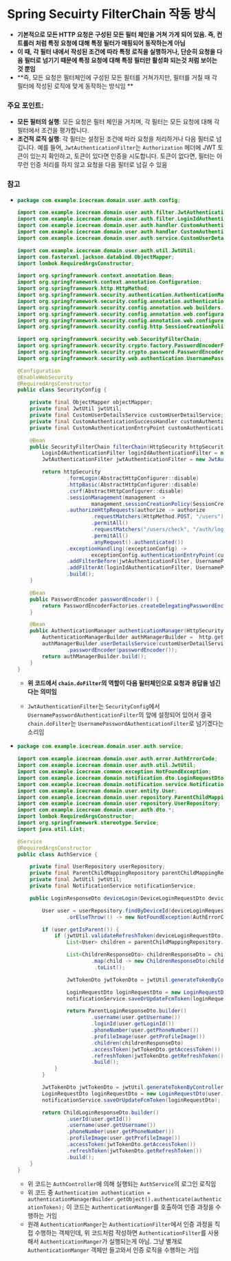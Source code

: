 # Spring Secuirty FilterChain 작동 방식

- **기본적으로 모든 HTTP 요청은 구성된 모든 필터 체인을 거쳐 가게 되어 있음. 즉, 컨트롤러 처럼 특정 요청에 대해 특정 필터가 매핑되어 동작하는게 아님**
- **이 때, 각 필터 내에서 작성된 조건에 따라 특정 로직을 실행하거나, 단순히 요청을 다음 필터로 넘기기 때문에 특정 요청에 대해 특정 필터만 활성화 되는것 처럼 보이는 것 뿐임**
- **즉, 모든 요청은 필터체인에 구성된 모든 필터를 거쳐가지만, 필터를 거칠 때 각 필터에 작성된 로직에 맞게 동작하는 방식임 **

### 주요 포인트:
- **모든 필터의 실행**: 모든 요청은 필터 체인을 거치며, 각 필터는 모든 요청에 대해 각 필터에서 조건을 평가합니다.
- **조건적 로직 실행**: 각 필터는 설정된 조건에 따라 요청을 처리하거나 다음 필터로 넘깁니다. 예를 들어, `JwtAuthenticationFilter`는 `Authorization` 헤더에 JWT 토큰이 있는지 확인하고, 토큰이 있다면 인증을 시도합니다. 토큰이 없다면, 필터는 아무런 인증 처리를 하지 않고 요청을 다음 필터로 넘길 수 있음

### 참고

- ```java
  package com.example.icecream.domain.user.auth.config;
  
  import com.example.icecream.domain.user.auth.filter.JwtAuthenticationFilter;
  import com.example.icecream.domain.user.auth.filter.LoginIdAuthenticationFilter;
  import com.example.icecream.domain.user.auth.handler.CustomAuthenticationEntryPoint;
  import com.example.icecream.domain.user.auth.handler.CustomAuthenticationSuccessHandler;
  import com.example.icecream.domain.user.auth.service.CustomUserDetailsService;
  
  import com.example.icecream.domain.user.auth.util.JwtUtil;
  import com.fasterxml.jackson.databind.ObjectMapper;
  import lombok.RequiredArgsConstructor;
  
  import org.springframework.context.annotation.Bean;
  import org.springframework.context.annotation.Configuration;
  import org.springframework.http.HttpMethod;
  import org.springframework.security.authentication.AuthenticationManager;
  import org.springframework.security.config.annotation.authentication.builders.AuthenticationManagerBuilder;
  import org.springframework.security.config.annotation.web.builders.HttpSecurity;
  import org.springframework.security.config.annotation.web.configuration.EnableWebSecurity;
  import org.springframework.security.config.annotation.web.configurers.AbstractHttpConfigurer;
  import org.springframework.security.config.http.SessionCreationPolicy;
  
  import org.springframework.security.web.SecurityFilterChain;
  import org.springframework.security.crypto.factory.PasswordEncoderFactories;
  import org.springframework.security.crypto.password.PasswordEncoder;
  import org.springframework.security.web.authentication.UsernamePasswordAuthenticationFilter;
  
  @Configuration
  @EnableWebSecurity
  @RequiredArgsConstructor
  public class SecurityConfig {
  
      private final ObjectMapper objectMapper;
      private final JwtUtil jwtUtil;
      private final CustomUserDetailsService customUserDetailService;
      private final CustomAuthenticationSuccessHandler customAuthenticationSuccessHandler;
      private final CustomAuthenticationEntryPoint customAuthenticationEntryPoint;
  
      @Bean
      public SecurityFilterChain filterChain(HttpSecurity httpSecurity, AuthenticationManager authenticationManager) throws Exception {
          LoginIdAuthenticationFilter loginIdAuthenticationFilter = new LoginIdAuthenticationFilter(authenticationManager, customAuthenticationSuccessHandler, objectMapper);
          JwtAuthenticationFilter jwtAuthenticationFilter = new JwtAuthenticationFilter(jwtUtil);
  
          return httpSecurity
                  .formLogin(AbstractHttpConfigurer::disable)
                  .httpBasic(AbstractHttpConfigurer::disable)
                  .csrf(AbstractHttpConfigurer::disable)
                  .sessionManagement(management ->
                          management.sessionCreationPolicy(SessionCreationPolicy.STATELESS))
                  .authorizeHttpRequests(authorize -> authorize
                          .requestMatchers(HttpMethod.POST, "/users")
                          .permitAll()
                          .requestMatchers("/users/check", "/auth/login", "/auth/device/login","/auth/reissue", "/error")
                          .permitAll()
                          .anyRequest().authenticated())
                  .exceptionHandling((exceptionConfig) ->
                          exceptionConfig.authenticationEntryPoint(customAuthenticationEntryPoint))
                  .addFilterBefore(jwtAuthenticationFilter, UsernamePasswordAuthenticationFilter.class)
                  .addFilterAt(loginIdAuthenticationFilter, UsernamePasswordAuthenticationFilter.class)
                  .build();
      }
  
      @Bean
      public PasswordEncoder passwordEncoder() {
          return PasswordEncoderFactories.createDelegatingPasswordEncoder();
      }
  
      @Bean
      public AuthenticationManager authenticationManager(HttpSecurity http) throws Exception {
          AuthenticationManagerBuilder authManagerBuilder =  http.getSharedObject(AuthenticationManagerBuilder.class);
          authManagerBuilder.userDetailsService(customUserDetailService)
                  .passwordEncoder(passwordEncoder());
          return authManagerBuilder.build();
      }
  }
  ```
  
  - **위 코드에서 `chain.doFilter`의 역할이 다음 필터체인으로 요청과 응답을 넘긴다는 의미임**
  
  - `JwtAuthenticationFilter`는 `SecurityConfig`에서 `UsernamePasswordAuthenticationFilter`의 앞에 설정되어 있어서 결국 `chain.doFilter`는 `UsernamePasswordAuthenticationFilter`로 넘기겠다는 소리임
  
  
  
- ```java
  package com.example.icecream.domain.user.auth.service;
  
  import com.example.icecream.domain.user.auth.error.AuthErrorCode;
  import com.example.icecream.domain.user.auth.util.JwtUtil;
  import com.example.icecream.common.exception.NotFoundException;
  import com.example.icecream.domain.notification.dto.LoginRequestDto;
  import com.example.icecream.domain.notification.service.NotificationService;
  import com.example.icecream.domain.user.entity.User;
  import com.example.icecream.domain.user.repository.ParentChildMappingRepository;
  import com.example.icecream.domain.user.repository.UserRepository;
  import com.example.icecream.domain.user.auth.dto.*;
  import lombok.RequiredArgsConstructor;
  import org.springframework.stereotype.Service;
  import java.util.List;
  
  @Service
  @RequiredArgsConstructor
  public class AuthService {
  
      private final UserRepository userRepository;
      private final ParentChildMappingRepository parentChildMappingRepository;
      private final JwtUtil jwtUtil;
      private final NotificationService notificationService;
  
      public LoginResponseDto deviceLogin(DeviceLoginRequestDto deviceLoginRequestDto) {
  
          User user = userRepository.findByDeviceId(deviceLoginRequestDto.getDeviceId())
                  .orElseThrow(() -> new NotFoundException(AuthErrorCode.USER_NOT_FOUND.getMessage()));
  
          if (user.getIsParent()) {
              if (jwtUtil.validateRefreshToken(deviceLoginRequestDto.getRefreshToken())) {
                  List<User> children = parentChildMappingRepository.findChildrenByParentId(user.getId());
  
                  List<ChildrenResponseDto> childrenResponseDto = children.stream()
                          .map(child -> new ChildrenResponseDto(child.getId(), child.getProfileImage(), child.getUsername(), child.getPhoneNumber()))
                           .toList();
  
                  JwtTokenDto jwtTokenDto = jwtUtil.generateTokenByController(String.valueOf(user.getId()), "ROLE_PARENT");
  
                  LoginRequestDto loginRequestDto = new LoginRequestDto(user.getId(), deviceLoginRequestDto.getFcmToken());
                  notificationService.saveOrUpdateFcmToken(loginRequestDto);
  
                  return ParentLoginResponseDto.builder()
                          .username(user.getUsername())
                          .loginId(user.getLoginId())
                          .phoneNumber(user.getPhoneNumber())
                          .profileImage(user.getProfileImage())
                          .children(childrenResponseDto)
                          .accessToken(jwtTokenDto.getAccessToken())
                          .refreshToken(jwtTokenDto.getRefreshToken())
                          .build();
              }
          }
  
          JwtTokenDto jwtTokenDto = jwtUtil.generateTokenByController(String.valueOf(user.getId()), "ROLE_CHILD");
          LoginRequestDto loginRequestDto = new LoginRequestDto(user.getId(), deviceLoginRequestDto.getFcmToken());
          notificationService.saveOrUpdateFcmToken(loginRequestDto);
  
          return ChildLoginResponseDto.builder()
                  .userId(user.getId())
                  .username(user.getUsername())
                  .phoneNumber(user.getPhoneNumber())
                  .profileImage(user.getProfileImage())
                  .accessToken(jwtTokenDto.getAccessToken())
                  .refreshToken(jwtTokenDto.getRefreshToken())
                  .build();
      }
  }
  ```
  
  - 위 코드는 `AuthController`에 의해 실행되는 `AuthService`의 로그인 로직임
  - 위 코드 중 `Authentication authentication = authenticationManagerBuilder.getObject().authenticate(authenticationToken);` 이 코드는  `AuthenticationManger`를 호출하여 인증 과정을 수행하는 거임
  - 원래 `AuthenticationManger`는 `AuthenticationFilter`에서 인증 과정을 직접 수행하는 객체인데, 위 코드처럼 작성하면 `AuthenticationFilter`를 사용해서 `AuthenticationManger`가 실행되는게 아님. 그냥 별개로 `AuthenticationManger` 객체만 들고와서 인증 로직을 수행하는 거임
